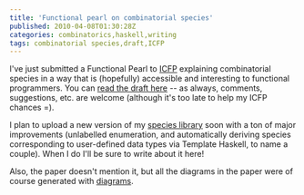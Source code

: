 ```yaml
---
title: 'Functional pearl on combinatorial species'
published: 2010-04-08T01:30:28Z
categories: combinatorics,haskell,writing
tags: combinatorial species,draft,ICFP
---
```


I've just submitted a Functional Pearl to <a href="http://www.icfpconference.org/icfp2010/">ICFP</a> explaining combinatorial species in a way that is (hopefully) accessible and interesting to functional programmers.  You can <a href="http://www.cis.upenn.edu/~byorgey/papers/species-pearl.pdf">read the draft here</a> -- as always, comments, suggestions, etc. are welcome (although it's too late to help my ICFP chances =).

I plan to upload a new version of my <a href="http://hackage.haskell.org/package/species">species library</a> soon with a ton of major improvements (unlabelled enumeration, and automatically deriving species corresponding to user-defined data types via Template Haskell, to name a couple).  When I do I'll be sure to write about it here!

Also, the paper doesn't mention it, but all the diagrams in the paper were of course generated with <a href="http://hackage.haskell.org/package/diagrams">diagrams</a>.

